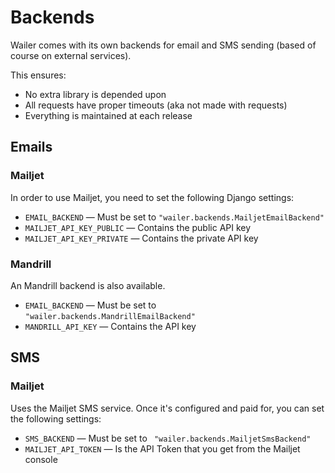 # Backends

Wailer comes with its own backends for email and SMS sending (based of course on
external services).

This ensures:

-   No extra library is depended upon
-   All requests have proper timeouts (aka not made with requests)
-   Everything is maintained at each release

## Emails

### Mailjet

In order to use Mailjet, you need to set the following Django settings:

-   `EMAIL_BACKEND` &mdash; Must be set to
    `"wailer.backends.MailjetEmailBackend"`
-   `MAILJET_API_KEY_PUBLIC` &mdash; Contains the public API key
-   `MAILJET_API_KEY_PRIVATE` &mdash; Contains the private API key

### Mandrill

An Mandrill backend is also available.

-   `EMAIL_BACKEND` &mdash; Must be set to
    `"wailer.backends.MandrillEmailBackend"`
-   `MANDRILL_API_KEY` &mdash; Contains the API key

## SMS

### Mailjet

Uses the Mailjet SMS service. Once it's configured and paid for, you can set the
following settings:

-   `SMS_BACKEND` &mdash; Must be set to ` "wailer.backends.MailjetSmsBackend"`
-   `MAILJET_API_TOKEN` &mdash; Is the API Token that you get from the Mailjet
    console
